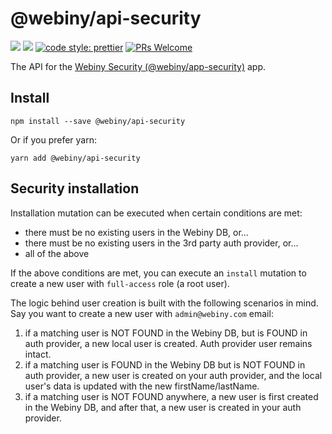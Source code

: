 # @webiny/api-security
[![](https://img.shields.io/npm/dw/@webiny/api-security.svg)](https://www.npmjs.com/package/@webiny/api-security) 
[![](https://img.shields.io/npm/v/@webiny/api-security.svg)](https://www.npmjs.com/package/@webiny/api-security)
[![code style: prettier](https://img.shields.io/badge/code_style-prettier-ff69b4.svg?style=flat-square)](https://github.com/prettier/prettier)
[![PRs Welcome](https://img.shields.io/badge/PRs-welcome-brightgreen.svg?style=flat-square)](http://makeapullrequest.com)

The API for the [Webiny Security (@webiny/app-security)](../app-security) app. 
  
## Install
```
npm install --save @webiny/api-security
```

Or if you prefer yarn: 
```
yarn add @webiny/api-security
```

## Security installation
Installation mutation can be executed when certain conditions are met:
- there must be no existing users in the Webiny DB, or...
- there must be no existing users in the 3rd party auth provider, or...
- all of the above

If the above conditions are met, you can execute an `install` mutation
to create a new user with `full-access` role (a root user).

The logic behind user creation is built with the following scenarios in mind.
Say you want to create a new user with `admin@webiny.com` email:
1) if a matching user is NOT FOUND in the Webiny DB, but is FOUND in auth provider,
    a new local user is created. Auth provider user remains intact.
2) if a matching user is FOUND in the Webiny DB but is NOT FOUND in auth provider,
    a new user is created on your auth provider, and the local user's data is updated
    with the new firstName/lastName.
3) if a matching user is NOT FOUND anywhere, a new user is first created in the Webiny DB,
    and after that, a new user is created in your auth provider.
